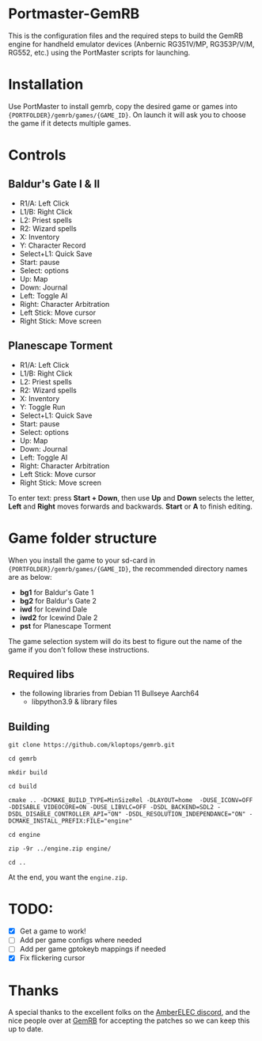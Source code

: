 # Portmaster-GemRB

This is the configuration files and the required steps to build the GemRB engine for handheld emulator devices (Anbernic RG351V/MP, RG353P/V/M, RG552, etc.) using the PortMaster scripts for launching.

# Installation

Use PortMaster to install gemrb, copy the desired game or games into `{PORTFOLDER}/gemrb/games/{GAME_ID}`. On launch it will ask you to choose the game if it detects multiple games.

# Controls

## Baldur's Gate I & II
- R1/A: Left Click
- L1/B: Right Click
- L2: Priest spells
- R2: Wizard spells
- X: Inventory
- Y: Character Record
- Select+L1: Quick Save
- Start: pause
- Select: options
- Up: Map
- Down: Journal
- Left: Toggle AI
- Right: Character Arbitration
- Left Stick: Move cursor
- Right Stick: Move screen

## Planescape Torment
- R1/A: Left Click
- L1/B: Right Click
- L2: Priest spells
- R2: Wizard spells
- X: Inventory
- Y: Toggle Run
- Select+L1: Quick Save
- Start: pause
- Select: options
- Up: Map
- Down: Journal
- Left: Toggle AI
- Right: Character Arbitration
- Left Stick: Move cursor
- Right Stick: Move screen


To enter text: press **Start + Down**, then use **Up** and **Down** selects the letter, **Left** and **Right** moves forwards and backwards. **Start** or **A** to finish editing.

# Game folder structure

When you install the game to your sd-card in `{PORTFOLDER}/gemrb/games/{GAME_ID}`, the recommended directory names are as below:

- **bg1** for Baldur's Gate 1
- **bg2** for Baldur's Gate 2
- **iwd** for Icewind Dale
- **iwd2** for Icewind Dale 2
- **pst** for Planescape Torment

The game selection system will do its best to figure out the name of the game if you don't follow these instructions.

## Required libs

- the following libraries from Debian 11 Bullseye Aarch64
  - libpython3.9 & library files

 
## Building

    git clone https://github.com/kloptops/gemrb.git

    cd gemrb

    mkdir build

    cd build

    cmake .. -DCMAKE_BUILD_TYPE=MinSizeRel -DLAYOUT=home  -DUSE_ICONV=OFF -DDISABLE_VIDEOCORE=ON -DUSE_LIBVLC=OFF -DSDL_BACKEND=SDL2 -DSDL_DISABLE_CONTROLLER_API="ON" -DSDL_RESOLUTION_INDEPENDANCE="ON" -DCMAKE_INSTALL_PREFIX:FILE="engine"

    cd engine

    zip -9r ../engine.zip engine/

    cd ..

At the end, you want the `engine.zip`.

# TODO:

- [x] Get a game to work!
- [ ] Add per game configs where needed
- [ ] Add per game gptokeyb mappings if needed
- [x] Fix flickering cursor

# Thanks

A special thanks to the excellent folks on the [AmberELEC discord](https://discord.com/invite/R9Er7hkRMe), and the nice people over at [GemRB](https://gemrb.org/) for accepting the patches so we can keep this up to date.
